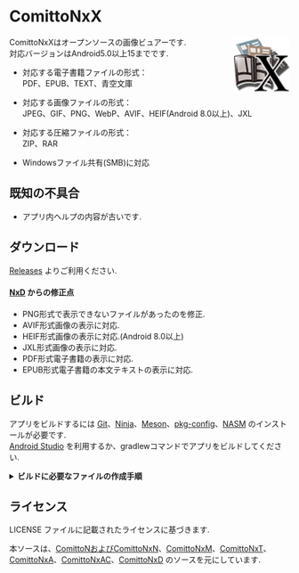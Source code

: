 # ComittoNxX

<img src="app/src/main/res/drawable-hdpi/comittonxx.png" width="100" align="right" alt="logo">

ComittoNxXはオープンソースの画像ビュアーです.  
対応バージョンはAndroid5.0以上15までです.

- 対応する電子書籍ファイルの形式：  
  PDF、EPUB、TEXT、青空文庫  

- 対応する画像ファイルの形式：  
  JPEG、GIF、PNG、WebP、AVIF、HEIF(Android 8.0以上)、JXL  

- 対応する圧縮ファイルの形式：  
  ZIP、RAR  

- Windowsファイル共有(SMB)に対応

<!-- 
> [!IMPORTANT]
> 更新を再開しました.
-->

<!--
> [!NOTE]
> 掲示板への投稿が規制されたためバージョン更新の告知を停止しています.
-->

## 既知の不具合

- アプリ内ヘルプの内容が古いです.  

## ダウンロード

[Releases](https://github.com/ComittoNxA/ComittoNxX/releases) よりご利用ください.  

#### [NxD](https://github.com/Kdroidwin/cnxd/tree/cnxd) からの修正点

- PNG形式で表示できないファイルがあったのを修正.  
- AVIF形式画像の表示に対応.  
- HEIF形式画像の表示に対応.(Android 8.0以上)  
- JXL形式画像の表示に対応.  
- PDF形式電子書籍の表示に対応.  
- EPUB形式電子書籍の本文テキストの表示に対応.  

## ビルド

アプリをビルドするには [Git](https://git-scm.com/)、[Ninja](https://ninja-build.org/)、[Meson](https://mesonbuild.com/)、[pkg-config](https://www.freedesktop.org/wiki/Software/pkg-config/)、[NASM](https://www.nasm.us/) のインストールが必要です.  
[Android Studio](https://developer.android.com/studio/install) を利用するか、gradlewコマンドでアプリをビルドしてください.  

<details><summary><b>ビルドに必要なファイルの作成手順</b></summary>
<p>

###### 署名の作成

キーストアファイルを作成して保存します.  
Android studio の場合は [Build] > [Generate Signed Bundle/APK] から作成します.

###### signingConfigs/release.gradle の作成

プロジェクトルートに signingConfigs というフォルダを作成します.  
signingConfigs の中に release.gradle というファイルを作成します.

```gradle
signingConfigs {
    release {
        storePassword '${署名ファイルのパスワード}'
        keyPassword '${鍵のパスワード}'
        storeFile file('${署名のファイル名}')
        keyAlias '${鍵のエイリアス}'
    }
}
```
</details>

## ライセンス

LICENSE ファイルに記載されたライセンスに基づきます.  

本ソースは、[ComittoNおよびComittoNxN](https://docs.google.com/open?id=0Bzx6UxEo3Pg0SXNIQVdRVnVqemM)、[ComittoNxM](https://www.axfc.net/u/3792235)、[ComittoNxT](https://www.axfc.net/u/3978158)、[ComittoNxA](https://github.com/ComittoNxA/ComittoNxA/tree/1.65A20)、[ComittoNxAC](https://www.axfc.net/u/4059552)、[ComittoNxD](https://github.com/Kdroidwin/cnxd/tree/cnxd) のソースを元にしています.  
